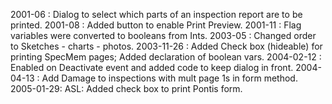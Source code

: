 2001-06 : Dialog to select which parts of an inspection report are to be printed.2001-08 : Added button to enable Print Preview.2001-11 : Flag variables were converted to booleans from Ints.2003-05 : Changed order to Sketches - charts - photos.2003-11-26 : Added Check box (hideable) for printing SpecMem pages; Added declaration of boolean vars.2004-02-12 : Enabled on Deactivate event and added code to keep dialog in front.2004-04-13 : Add Damage to inspections with mult page 1s in form method.2005-01-29: ASL: Added check box to print Pontis form.
